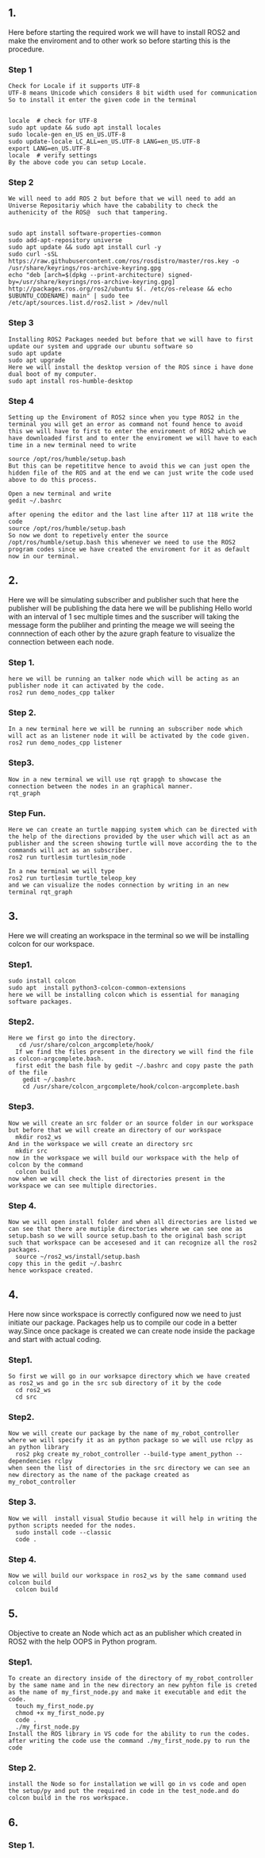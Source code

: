 ## 1.
  Here before starting the required work we will have to install ROS2 and make the enviroment and to other work so before starting this is the procedure.
  ### Step 1
    Check for Locale if it supports UTF-8
    UTF-8 means Unicode which considers 8 bit width used for communication So to install it enter the given code in the terminal
    
    
    locale  # check for UTF-8
    sudo apt update && sudo apt install locales
    sudo locale-gen en_US en_US.UTF-8
    sudo update-locale LC_ALL=en_US.UTF-8 LANG=en_US.UTF-8
    export LANG=en_US.UTF-8
    locale  # verify settings  
    By the above code you can setup Locale.

  ### Step 2
    We will need to add ROS 2 but before that we will need to add an Universe Repositariy which have the cabability to check the authenicity of the ROS@  such that tampering.
    
    
    sudo apt install software-properties-common
    sudo add-apt-repository universe
    sudo apt update && sudo apt install curl -y
    sudo curl -sSL https://raw.githubusercontent.com/ros/rosdistro/master/ros.key -o /usr/share/keyrings/ros-archive-keyring.gpg
    echo "deb [arch=$(dpkg --print-architecture) signed-by=/usr/share/keyrings/ros-archive-keyring.gpg] http://packages.ros.org/ros2/ubuntu $(. /etc/os-release && echo $UBUNTU_CODENAME) main" | sudo tee        /etc/apt/sources.list.d/ros2.list > /dev/null
  ### Step 3
    Installing ROS2 Packages needed but before that we will have to first update our system and upgrade our ubuntu software so
    sudo apt update
    sudo apt upgrade
    Here we will install the desktop version of the ROS since i have done dual boot of my computer.
    sudo apt install ros-humble-desktop
  ### Step 4
    Setting up the Enviroment of ROS2 since when you type ROS2 in the terminal you will get an error as command not found hence to avoid this we will have to first to enter the enviroment of ROS2 which we have downloaded first and to enter the enviroment we will have to each time in a new terminal need to write 
    
    source /opt/ros/humble/setup.bash
    But this can be repetititve hence to avoid this we can just open the hidden file of the ROS and at the end we can just write the code used above to do this process.
    
    Open a new terminal and write
    gedit ~/.bashrc
    
    after opening the editor and the last line after 117 at 118 write the code
    source /opt/ros/humble/setup.bash
    So now we dont to repetively enter the source /opt/ros/humble/setup.bash this whenever we need to use the ROS2 program codes since we have created the enviroment for it as default now in our terminal.
## 2.
  Here we will be simulating subscriber and publisher such that here the publisher will be publishing the data here we will be publishing Hello world with an interval of 1 sec multiple times and the suscriber will taking the message form the publiher and printing the meage we will seeing the connnection of each other by the azure graph feature to visualize the connection between each node.
  ### Step 1.
    here we will be running an talker node which will be acting as an publisher node it can activated by the code.
    ros2 run demo_nodes_cpp talker
  ### Step 2.
    In a new terminal here we will be running an subscriber node which will act as an listener node it will be activated by the code given.
    ros2 run demo_nodes_cpp listener
  ### Step3.
    Now in a new terminal we will use rqt grapgh to showcase the connection between the nodes in an graphical manner.
    rqt_graph
  ### Step Fun.
    Here we can create an turtle mapping system which can be directed with the help of the directions provided by the user which will act as an publisher and the screen showing turtle will move according the to the commands will act as an subscriber.
    ros2 run turtlesim turtlesim_node
    
    In a new terminal we will type 
    ros2 run turtlesim turtle_teleop_key
    and we can visualize the nodes connection by writing in an new terminal rqt_graph
## 3.
  Here we will creating an workspace in the terminal so we will be installing colcon for our workspace.
  ### Step1.
    sudo install colcon
    sudo apt  install python3-colcon-common-extensions
    here we will be installing colcon which is essential for managing software packages.
  ### Step2.
    Here we first go into the directory.
       cd /usr/share/colcon_argcomplete/hook/
      If we find the files present in the directory we will find the file as colcon-argcomplete.bash.
      first edit the bash file by gedit ~/.bashrc and copy paste the path of the file
        gedit ~/.bashrc
        cd /usr/share/colcon_argcomplete/hook/colcon-argcomplete.bash
  ### Step3.
    Now we will create an src folder or an source folder in our workspace but before that we will create an directory of our workspace
      mkdir ros2_ws
    And in the workspace we will create an directory src
      mkdir src
    now in the workspace we will build our workspace with the help of colcon by the command
      colcon build
    now when we will check the list of directories present in the workspace we can see multiple directories.
  ### Step 4.
    Now we will open install folder and when all directories are listed we can see that there are mutiple directories where we can see one as setup.bash so we will source setup.bash to the original bash script such that workspace can be accesesed and it can recognize all the ros2 packages.
      source ~/ros2_ws/install/setup.bash
    copy this in the gedit ~/.bashrc
    hence workspace created.
## 4.
  Here now since workspace is correctly configured now we need to just initiate our package.
  Packages help us to compile our code in a better way.Since once package is created we can create node inside the package and start with actual coding.
  ### Step1.
    So first we will go in our worksapce directory which we have created as ros2_ws and go in the src sub directory of it by the code 
      cd ros2_ws
      cd src
  ### Step2.
    Now we will create our package by the name of my_robot_controller where we will specify it as an python package so we will use rclpy as an python library
      ros2 pkg create my_robot_controller --build-type ament_python --dependencies rclpy
    when seen the list of directories in the src directory we can see an new directory as the name of the package created as my_robot_controller
  ### Step 3.
    Now we will  install visual Studio because it will help in writing the python scripts needed for the nodes.
      sudo install code --classic
      code .
  ### Step 4.
    Now we will build our workspace in ros2_ws by the same command used colcon build
      colcon build
## 5.
  Objective to create an Node which act as an publisher which created in ROS2 with the help OOPS in Python program.
  ### Step1.
    To create an directory inside of the directory of my_robot_controller by the same name and in the new directory an new pyhton file is creted as the name of my_first_node.py and make it executable and edit the code.
      touch my_first_node.py
      chmod +x my_first_node.py
      code .
      ./my_first_node.py
    Install the ROS library in VS code for the ability to run the codes.
    after writing the code use the command ./my_first_node.py to run the code
  ### Step 2.
    install the Node so for installation we will go in vs code and open the setup/py and put the required in code in the test_node.and do colcon build in the ros workspace.
## 6.
  ### Step 1.
  
    
      
    
      
      

      




    
